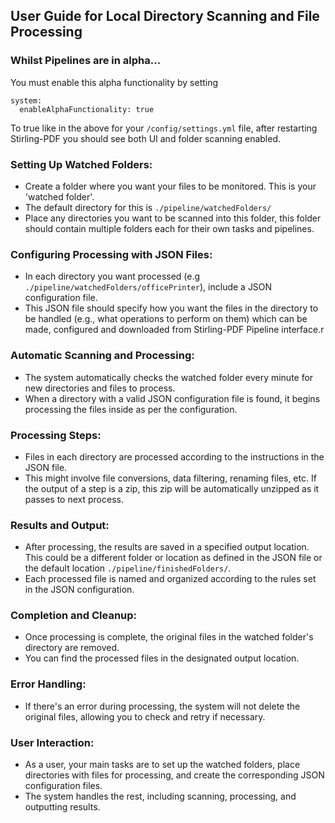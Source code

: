 ## User Guide for Local Directory Scanning and File Processing

### Whilst Pipelines are in alpha...
You must enable this alpha functionality by setting
```
system:
  enableAlphaFunctionality: true
```
To true like in the above for your `/config/settings.yml` file, after restarting Stirling-PDF you should see both UI and folder scanning enabled.

### Setting Up Watched Folders:
- Create a folder where you want your files to be monitored. This is your 'watched folder'.
- The default directory for this is `./pipeline/watchedFolders/`
- Place any directories you want to be scanned into this folder, this folder should contain multiple folders each for their own tasks and pipelines.

### Configuring Processing with JSON Files:
- In each directory you want processed (e.g `./pipeline/watchedFolders/officePrinter`), include a JSON configuration file.
- This JSON file should specify how you want the files in the directory to be handled (e.g., what operations to perform on them) which can be made, configured and downloaded from Stirling-PDF Pipeline interface.r

### Automatic Scanning and Processing:
- The system automatically checks the watched folder every minute for new directories and files to process.
- When a directory with a valid JSON configuration file is found, it begins processing the files inside as per the configuration.

### Processing Steps:
- Files in each directory are processed according to the instructions in the JSON file.
- This might involve file conversions, data filtering, renaming files, etc. If the output of a step is a zip, this zip will be automatically unzipped as it passes to next process.

### Results and Output:
- After processing, the results are saved in a specified output location. This could be a different folder or location as defined in the JSON file or the default location `./pipeline/finishedFolders/`.
- Each processed file is named and organized according to the rules set in the JSON configuration.

### Completion and Cleanup:
- Once processing is complete, the original files in the watched folder's directory are removed.
- You can find the processed files in the designated output location.

### Error Handling:
- If there's an error during processing, the system will not delete the original files, allowing you to check and retry if necessary.

### User Interaction:
- As a user, your main tasks are to set up the watched folders, place directories with files for processing, and create the corresponding JSON configuration files.
- The system handles the rest, including scanning, processing, and outputting results.
